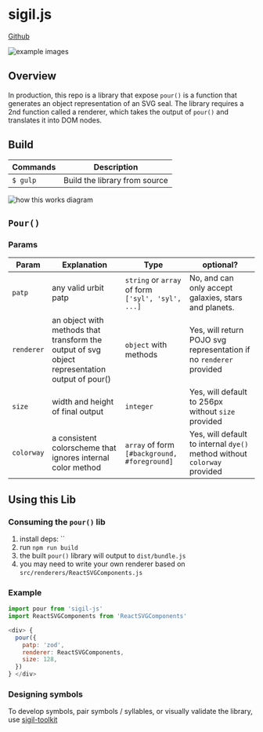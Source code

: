 # sigil.js
[Github](https://github.com/urbit/sigil.js)

![example images](https://github.com/urbit/sigil.js/blob/master/docs/outbound.png?raw=true)


## Overview
In production, this repo is a library that expose `pour()` is a function that generates an object representation of an SVG seal. The library requires a 2nd function called a renderer, which takes the output of `pour()` and translates it into DOM nodes.


## Build

|Commands              | Description                                   |
| -------------------- | --------------------------------------------- |
|`$ gulp`              | Build the library from source                 |


![how this works diagram](https://github.com/urbit/sigil.js/blob/master/docs/high-level-flow.png?raw=true)

## `Pour()`
### Params
|Param     | Explanation                                                                                    | Type                                                | optional?
| ---------| -----------------------------------------------------------------------------------------------|-----------------------------------------------------|------------------------|
|`patp`      | any valid urbit patp                                                                             | `string` or `array` of form `['syl', 'syl', ...]`   | No, and can only accept galaxies, stars and planets.
|`renderer`  | an object with methods that transform the output of svg object representation output of pour() | `object` with methods                               | Yes, will return POJO svg representation if no `renderer` provided
|`size`      | width and height of final output                                                               | `integer`                                           | Yes, will default to 256px without `size` provided
|`colorway`      | a consistent colorscheme that ignores internal color method                                | `array` of form `[#background, #foreground]`                                           | Yes, will default to internal `dye()` method without `colorway` provided

## Using this Lib

### Consuming the `pour()` lib
 1. install deps: ``
 2. run `npm run build`
 3. the built `pour()` library will output to `dist/bundle.js`
 4. you may need to write your own renderer based on `src/renderers/ReactSVGComponents.js`

### Example

 ```js
 import pour from 'sigil-js'
 import ReactSVGComponents from 'ReactSVGComponents'

 <div> {
   pour({
     patp: 'zod',
     renderer: ReactSVGComponents,
     size: 128,
   })
 } </div>

 ```

### Designing symbols
  To develop symbols, pair symbols / syllables, or visually validate the library, use [sigil-toolkit](https://github.com/urbit/sigil-toolkit)
